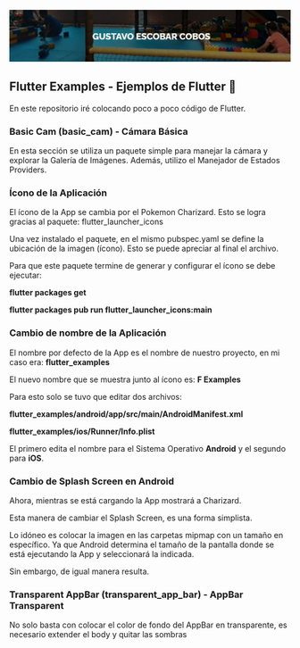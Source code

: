 ![banner](https://raw.githubusercontent.com/gutoccs/gutoccs/main/top_image.jpg)

## Flutter Examples - Ejemplos de Flutter :wave:

En este repositorio iré colocando poco a poco código de Flutter.

### Basic Cam (basic_cam) - Cámara Básica

En esta sección se utiliza un paquete simple para manejar la cámara y explorar la Galería de Imágenes. Además, utilizo el Manejador de Estados Providers.


### Ícono de la Aplicación

El ícono de la App se cambia por el Pokemon Charizard. Esto se logra gracias al paquete: flutter_launcher_icons

Una vez instalado el paquete, en el mismo pubspec.yaml se define la ubicación de la imagen (ícono). Esto se puede apreciar al final el archivo.

Para que este paquete termine de generar y configurar el ícono se debe ejecutar:

**flutter packages get**

**flutter packages pub run flutter_launcher_icons:main**


### Cambio de nombre de la Aplicación

El nombre por defecto de la App es el nombre de nuestro proyecto, en mi caso era: **flutter_examples**

El nuevo nombre que se muestra junto al ícono es: **F Examples**

Para esto solo se tuvo que editar dos archivos:

**flutter_examples/android/app/src/main/AndroidManifest.xml**

**flutter_examples/ios/Runner/Info.plist**

El primero edita el nombre para el Sistema Operativo **Android** y el segundo para **iOS**.


### Cambio de Splash Screen en Android

Ahora, mientras se está cargando la App mostrará a Charizard.

Esta manera de cambiar el Splash Screen, es una forma simplista.

Lo idóneo es colocar la imagen en las carpetas mipmap con un tamaño en específico. Ya que Android determina el tamaño de la pantalla donde se está ejecutando la App y seleccionará la indicada.

Sin embargo, de igual manera resulta.


### Transparent AppBar (transparent_app_bar) - AppBar Transparent

No solo basta con colocar el color de fondo del AppBar en transparente, es necesario extender el body y quitar las sombras
